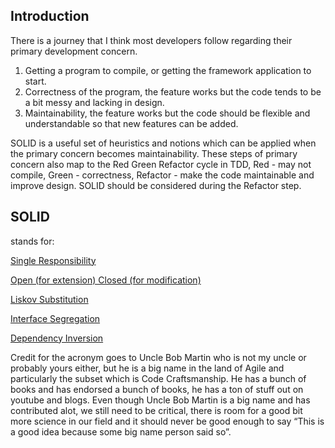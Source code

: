 ## Introduction

There is a journey that I think most developers follow regarding their primary development concern.

1. Getting a program to compile, or getting the framework application to start.
1. Correctness of the program, the feature works but the code tends to be a bit messy and lacking in design.
1. Maintainability, the feature works but the code should be flexible and understandable so that new features can be added.

SOLID is a useful set of heuristics and notions which can be applied when the primary concern becomes maintainability.
These steps of primary concern also map to the Red Green Refactor cycle in TDD, Red - may not compile, Green - correctness, Refactor - make the code maintainable and improve design.
SOLID should be considered during the Refactor step.

## SOLID

stands for:

[Single Responsibility](src/main/java/solidPrinciples/S/README.md)

[Open (for extension) Closed (for modification)](src/main/java/solidPrinciples/O/README.md)

[Liskov Substitution](src/main/java/solidPrinciples/L/README.md)

[Interface Segregation](src/main/java/solidPrinciples/I/README.md)

[Dependency Inversion](src/main/java/solidPrinciples/D/README.md)

Credit for the acronym goes to Uncle Bob Martin who is not my uncle or probably yours either, but he is a big name in the land of Agile and particularly the subset which is Code Craftsmanship.
He has a bunch of books and has endorsed a bunch of books, he has a ton of stuff out on youtube and blogs.
Even though Uncle Bob Martin is a big name and has contributed alot, we still need to be critical, there is room for a good bit more science in our field and it should never be good enough to say “This is a good idea because some big name person said so”.
